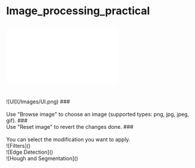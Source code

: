 # Image_processing_practical
## ![Names](Names.txt)
<br>
![UI](/Images/UI.png) 
### <br><br>Use "Browse image" to choose an image (supported types: png, jpg, jpeg, gif).
### <br>Use "Reset image" to revert the changes done.
### <br><br>You can select the modification you want to apply.
<br>![Filters](</Images/Filters_UI.png>)
<br>![Edge Detection](</Images/Edge Detection UI.png>)
<br>![Hough and Segmentation](</Images/Hough and Sgementation UI.png>)




